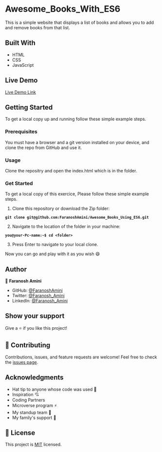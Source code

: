 # Awesome_Books_With_ES6
This is a simple website that displays a list of books and allows you to add and remove books from that list.

## Built With


- HTML
- CSS
- JavaScript


## Live Demo 


[Live Demo Link]()


## Getting Started

To get a local copy up and running follow these simple example steps.

### Prerequisites

You must have a browser and a git version installed on your device, and clone the repo from GitHub and use it.

### Usage

Clone the repositry and open the index.html which is in the folder.

### Get Started
To get a local copy of this exercice, Please follow these simple example steps.

1. Clone this repository or download the Zip folder:

**``git clone git@github.com:FaranoshAmini/Awesome_Books_Using_ES6.git``**

2. Navigate to the location of the folder in your machine:

**``you@your-Pc-name:~$ cd <folder>``**

3. Press Enter to navigate to your local clone.

Now you can go and play with it as you wish :smile:


## Author 

👤 **Faranosh Amini**
- GitHub: [@FaranoshAmini](https://github.com/FaranoshAmini)
- Twitter: [@Faranosh_Amini](https://twitter.com/Faranosh_Amini) 
- LinkedIn: [@Faranosh_Amini](https://www.linkedin.com/in/faranosh-amini-9b925b23a/)


## Show your support

Give a ⭐️ if you like this project!

## 🤝 Contributing

Contributions, issues, and feature requests are welcome!
Feel free to check the [issues page](../../issues/).

## Acknowledgments

- Hat tip to anyone whose code was used 🔰
- Inspiration 💘
- Coding Partners
- Microverse program ⚡
- My standup team 🏹
- My family's support 🙌

## 📝 License

This project is [MIT](./MIT.md) licensed.
